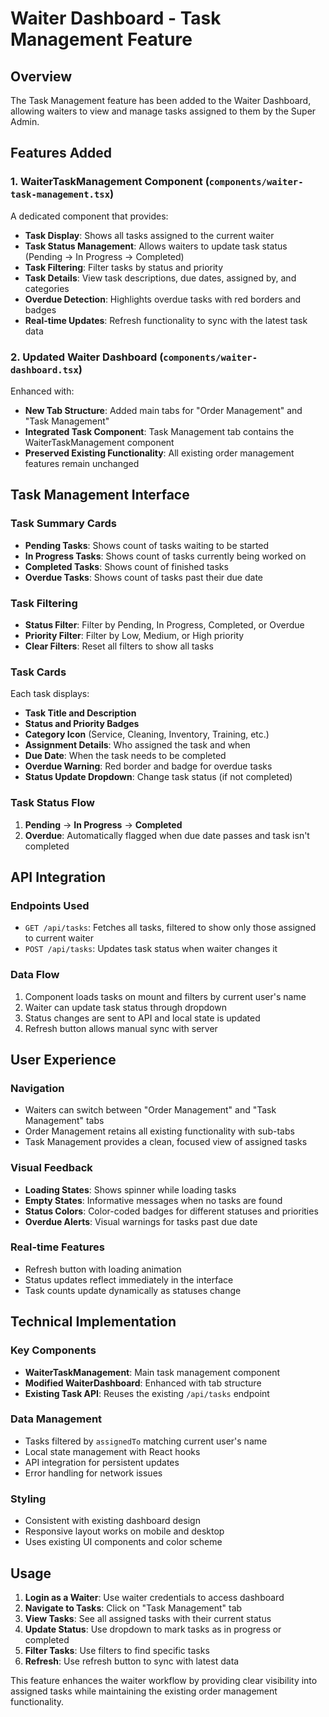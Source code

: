 # Waiter Dashboard - Task Management Feature

## Overview
The Task Management feature has been added to the Waiter Dashboard, allowing waiters to view and manage tasks assigned to them by the Super Admin.

## Features Added

### 1. WaiterTaskManagement Component (`components/waiter-task-management.tsx`)
A dedicated component that provides:
- **Task Display**: Shows all tasks assigned to the current waiter
- **Task Status Management**: Allows waiters to update task status (Pending → In Progress → Completed)
- **Task Filtering**: Filter tasks by status and priority
- **Task Details**: View task descriptions, due dates, assigned by, and categories
- **Overdue Detection**: Highlights overdue tasks with red borders and badges
- **Real-time Updates**: Refresh functionality to sync with the latest task data

### 2. Updated Waiter Dashboard (`components/waiter-dashboard.tsx`)
Enhanced with:
- **New Tab Structure**: Added main tabs for "Order Management" and "Task Management"
- **Integrated Task Component**: Task Management tab contains the WaiterTaskManagement component
- **Preserved Existing Functionality**: All existing order management features remain unchanged

## Task Management Interface

### Task Summary Cards
- **Pending Tasks**: Shows count of tasks waiting to be started
- **In Progress Tasks**: Shows count of tasks currently being worked on
- **Completed Tasks**: Shows count of finished tasks
- **Overdue Tasks**: Shows count of tasks past their due date

### Task Filtering
- **Status Filter**: Filter by Pending, In Progress, Completed, or Overdue
- **Priority Filter**: Filter by Low, Medium, or High priority
- **Clear Filters**: Reset all filters to show all tasks

### Task Cards
Each task displays:
- **Task Title and Description**
- **Status and Priority Badges**
- **Category Icon** (Service, Cleaning, Inventory, Training, etc.)
- **Assignment Details**: Who assigned the task and when
- **Due Date**: When the task needs to be completed
- **Overdue Warning**: Red border and badge for overdue tasks
- **Status Update Dropdown**: Change task status (if not completed)

### Task Status Flow
1. **Pending** → **In Progress** → **Completed**
2. **Overdue**: Automatically flagged when due date passes and task isn't completed

## API Integration

### Endpoints Used
- `GET /api/tasks`: Fetches all tasks, filtered to show only those assigned to current waiter
- `POST /api/tasks`: Updates task status when waiter changes it

### Data Flow
1. Component loads tasks on mount and filters by current user's name
2. Waiter can update task status through dropdown
3. Status changes are sent to API and local state is updated
4. Refresh button allows manual sync with server

## User Experience

### Navigation
- Waiters can switch between "Order Management" and "Task Management" tabs
- Order Management retains all existing functionality with sub-tabs
- Task Management provides a clean, focused view of assigned tasks

### Visual Feedback
- **Loading States**: Shows spinner while loading tasks
- **Empty States**: Informative messages when no tasks are found
- **Status Colors**: Color-coded badges for different statuses and priorities
- **Overdue Alerts**: Visual warnings for tasks past due date

### Real-time Features
- Refresh button with loading animation
- Status updates reflect immediately in the interface
- Task counts update dynamically as statuses change

## Technical Implementation

### Key Components
- **WaiterTaskManagement**: Main task management component
- **Modified WaiterDashboard**: Enhanced with tab structure
- **Existing Task API**: Reuses the existing `/api/tasks` endpoint

### Data Management
- Tasks filtered by `assignedTo` matching current user's name
- Local state management with React hooks
- API integration for persistent updates
- Error handling for network issues

### Styling
- Consistent with existing dashboard design
- Responsive layout works on mobile and desktop
- Uses existing UI components and color scheme

## Usage
1. **Login as a Waiter**: Use waiter credentials to access dashboard
2. **Navigate to Tasks**: Click on "Task Management" tab
3. **View Tasks**: See all assigned tasks with their current status
4. **Update Status**: Use dropdown to mark tasks as in progress or completed
5. **Filter Tasks**: Use filters to find specific tasks
6. **Refresh**: Use refresh button to sync with latest data

This feature enhances the waiter workflow by providing clear visibility into assigned tasks while maintaining the existing order management functionality.
